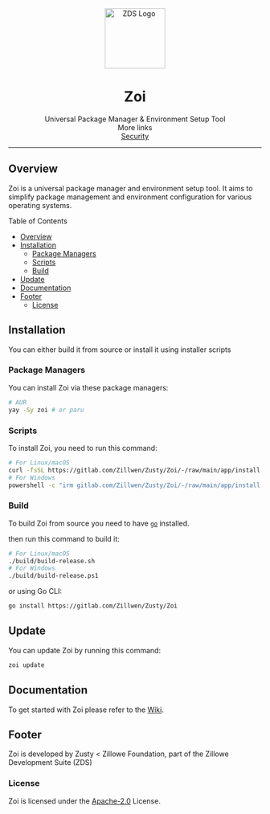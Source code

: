 <div align="center">
    <img width="120" height="120" hspace="10" alt="ZDS Logo" src="https://gitlab.com/Zusty/ZDS/-/raw/main/img/zds.png"/>
    <h1>Zoi</h1>
    Universal Package Manager & Environment Setup Tool
<br/>
More links
<br/>
<a href="https://gitlab.com/Zillwen/Zusty/Zoi/-/blob/main/SECURITY.md">Security</a>

</div>

<hr/>

## Overview

Zoi is a universal package manager and environment setup tool.
It aims to simplify package management and environment configuration for various operating systems.

Table of Contents

- [Overview](#overview)
- [Installation](#installation)
  - [Package Managers](#package-managers)
  - [Scripts](#scripts)
  - [Build](#build)
- [Update](#update)
- [Documentation](#documentation)
- [Footer](#footer)
  - [License](#license)

## Installation

You can either build it from source or install it using installer scripts

### Package Managers

You can install Zoi via these package managers:

```sh
# AUR
yay -Sy zoi # or paru
```

### Scripts

To install Zoi, you need to run this command:

```sh
# For Linux/macOS
curl -fsSL https://gitlab.com/Zillwen/Zusty/Zoi/-/raw/main/app/install.sh | bash
# For Windows
powershell -c "irm gitlab.com/Zillwen/Zusty/Zoi/-/raw/main/app/install.ps1|iex"
```

### Build

To build Zoi from source you need to have [`go`](https://go.dev) installed.

then run this command to build it:

```sh
# For Linux/macOS
./build/build-release.sh
# For Windows
./build/build-release.ps1
```

or using Go CLI:

```sh
go install https://gitlab.com/Zillwen/Zusty/Zoi
```

## Update

You can update Zoi by running this command:

```sh
zoi update
```

## Documentation

To get started with Zoi please refer to the [Wiki](https://gitlab.com/Zillwen/Zusty/Zoi/-/wikis/home).

## Footer

Zoi is developed by Zusty < Zillowe Foundation, part of the Zillowe Development Suite (ZDS)

### License

Zoi is licensed under the [Apache-2.0](https://gitlab.com/Zillwen/Zusty/Zoi/-/blob/main/LICENSE) License.
